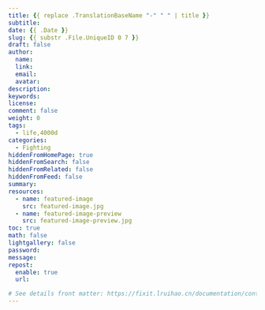 ```yaml
---
title: {{ replace .TranslationBaseName "-" " " | title }}
subtitle:
date: {{ .Date }}
slug: {{ substr .File.UniqueID 0 7 }}
draft: false
author:
  name:
  link:
  email:
  avatar:
description:
keywords:
license:
comment: false
weight: 0
tags:
  - life,4000d
categories:
  - Fighting
hiddenFromHomePage: true
hiddenFromSearch: false
hiddenFromRelated: false
hiddenFromFeed: false
summary:
resources:
  - name: featured-image
    src: featured-image.jpg
  - name: featured-image-preview
    src: featured-image-preview.jpg
toc: true
math: false
lightgallery: false
password:
message:
repost:
  enable: true
  url:

# See details front matter: https://fixit.lruihao.cn/documentation/content-management/introduction/#front-matter
---
```


<!--more-->
